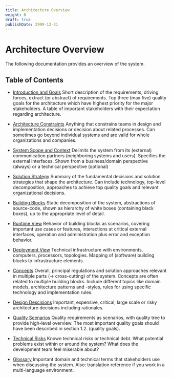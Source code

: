 ```yaml
---
title: Architecture Overview
weight: 0
draft: true
publishDate: 2999-12-31
---
```

# Architecture Overview

The following documentation provides an overview of the system.

## Table of Contents

- [Introduction and Goals](01_introduction_and_goals.md)
    Short description of the requirements, driving forces, extract (or abstract) of requirements. Top three (max five) quality goals for the architecture which have highest priority for the major stakeholders. A table of important stakeholders with their expectation regarding architecture.
- [Architecture Constraints](02_architecture_constraints.md)
    Anything that constrains teams in design and implementation decisions or decision about related processes. Can sometimes go beyond individual systems and are valid for whole organizations and companies.

- [System Scope and Context](03_system_scope_and_context.md)
    Delimits the system from its (external) communication partners (neighboring systems and users). Specifies the external interfaces. Shown from a business/domain perspective (always) or a technical perspective (optional)

- [Solution Strategy](04_solution_strategy.md)
    Summary of the fundamental decisions and solution strategies that shape the architecture. Can include technology, top-level decomposition, approaches to achieve top quality goals and relevant organizational decisions.

- [Building Blocks](05_building_block_view.md)
    Static decomposition of the system, abstractions of source-code, shown as hierarchy of white boxes (containing black boxes), up to the appropriate level of detail.

- [Runtime View](06_runtime_view.md)
    Behavior of building blocks as scenarios, covering important use cases or features, interactions at critical external interfaces, operation and administration plus error and exception behavior.

- [Deployment View](07_deployment_view.md)
    Technical infrastructure with environments, computers, processors, topologies. Mapping of (software) building blocks to infrastructure elements.

- [Concepts](08_concepts.md)
    Overall, principal regulations and solution approaches relevant in multiple parts (→ cross-cutting) of the system. Concepts are often related to multiple building blocks. Include different topics like domain models, architecture patterns and -styles, rules for using specific technology and implementation rules.

- [Design Descisions](09_design_decisions.md)
    Important, expensive, critical, large scale or risky architecture decisions including rationales.

- [Quality Scenarios](10_quality_scenarios.md)
    Quality requirements as scenarios, with quality tree to provide high-level overview. The most important quality goals should have been described in section 1.2. (quality goals).

- [Technical Risks](11_technical_risks.md)
    Known technical risks or technical debt. What potential problems exist within or around the system? What does the development team feel miserable about?

- [Glossary](12_glossary.md)
    Important domain and technical terms that stakeholders use when discussing the system. Also: translation reference if you work in a multi-language environment.

